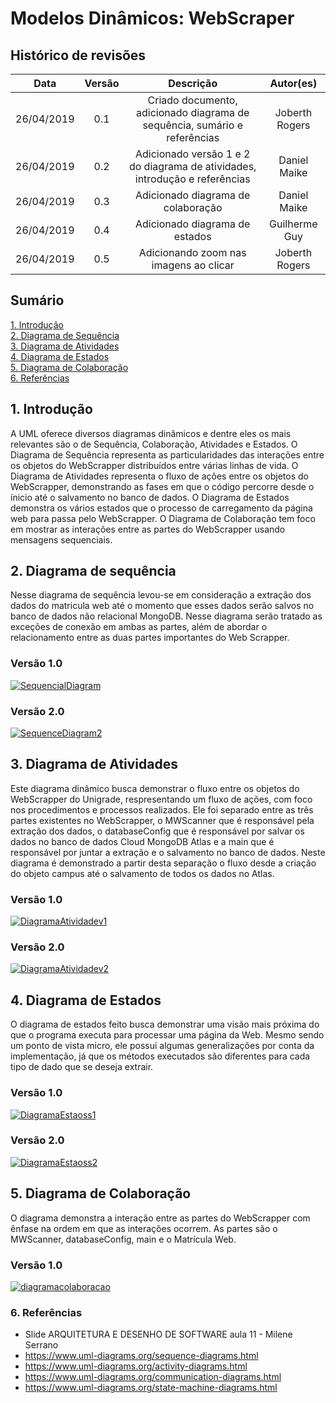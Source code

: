 # Modelos Dinâmicos: WebScraper

## Histórico de revisões
|   Data   |  Versão  |        Descrição       |          Autor(es)          |
|:--------:|:--------:|:----------------------:|:---------------------------:|
| 26/04/2019 | 0.1 | Criado documento, adicionado diagrama de sequência, sumário e referências | Joberth Rogers |
| 26/04/2019 | 0.2 | Adicionado versão 1 e 2 do diagrama de atividades, introdução e referências | Daniel Maike |
| 26/04/2019 | 0.3 | Adicionado diagrama de colaboração | Daniel Maike |
| 26/04/2019 | 0.4 | Adicionado diagrama de estados | Guilherme Guy |
| 26/04/2019 | 0.5 | Adicionando zoom nas imagens ao clicar | Joberth Rogers |

## Sumário

[1. Introdução](#1-introducao) <br>
[2. Diagrama de Sequência](#2-diagrama-de-sequencia) <br>
[3. Diagrama de Atividades](#3-diagrama-de-atividades) <br>
[4. Diagrama de Estados](#4-diagrama-de-estados) <br>
[5. Diagrama de Colaboração](#5-diagrama-de-colaboracao) <br>
[6. Referências](#6-referencias) <br>

## 1. Introdução

A UML oferece diversos diagramas dinâmicos e dentre eles os mais relevantes são o de Sequência, Colaboração, Atividades e Estados.
O Diagrama de Sequência representa as particularidades das interações entre os objetos do WebScrapper distribuídos entre várias linhas de vida.
O Diagrama de Atividades representa o fluxo de ações entre os objetos do WebScrapper, demonstrando as fases em que o código percorre desde o ínicio até o salvamento no banco de dados.
O Diagrama de Estados demonstra os vários estados que o processo de carregamento da página web para passa pelo WebScrapper.
O Diagrama de Colaboração tem foco em mostrar as interações entre as partes do WebScrapper usando mensagens sequenciais.

## 2. Diagrama de sequência

Nesse diagrama de sequência levou-se em consideração a extração dos dados do matricula web até o momento que esses dados serão salvos no banco de dados não relacional MongoDB. Nesse diagrama serão tratado as exceções de conexão em ambas as partes,  além de abordar o relacionamento entre as duas partes importantes do Web Scrapper.

### Versão 1.0

[![SequencialDiagram](img/webScrapperSequentialDiagram.jpeg)](img/webScrapperSequentialDiagram.jpeg)

### Versão 2.0

[![SequenceDiagram2](img/Diagrama_sequencia_v2_MSscanner.png)](img/Diagrama_sequencia_v2_MSscanner.png)

## 3. Diagrama de Atividades

Este diagrama dinâmico busca demonstrar o fluxo entre os objetos do WebScrapper do Unigrade, respresentando um fluxo de ações, com foco nos procedimentos e processos realizados. Ele foi separado entre as três partes existentes no WebScrapper, o MWScanner que é responsável pela extração dos dados, o databaseConfig que é responsável por salvar os dados no banco de dados Cloud MongoDB Atlas e a main que é responsável por juntar a extração e o salvamento no banco de dados. Neste diagrama é demonstrado a partir desta separação o fluxo desde a criação do objeto campus até o salvamento de todos os dados no Atlas.

### Versão 1.0

[![DiagramaAtividadev1](img/ActivityDiagram.png)](img/ActivityDiagram.png)

### Versão 2.0

[![DiagramaAtividadev2](img/diagramadeatividades.png)](img/diagramadeatividades.png)

## 4. Diagrama de Estados

O diagrama de estados feito busca demonstrar uma visão mais próxima do que o programa executa para processar uma página da Web. Mesmo sendo um ponto de vista micro, ele possui algumas generalizações por conta da implementação, já que os métodos executados são diferentes para cada tipo de dado que se deseja extrair.

### Versão 1.0

[![DiagramaEstaoss1](img/webscraper_estadosV1.jpg)](img/webscraper_estadosV1.jpg)

### Versão 2.0

[![DiagramaEstaoss2](img/webscraper_estadosV2.png)](img/webscraper_estadosV2.png)

## 5. Diagrama de Colaboração

O diagrama demonstra a interação entre as partes do WebScrapper com ênfase na ordem em que as interações ocorrem. As partes são o MWScanner, databaseConfig, main e o Matrícula Web.

### Versão 1.0

[![diagramacolaboracao](img/diagramacolaboracao.png)](img/diagramacolaboracao.png)

### 6. Referências

* Slide ARQUITETURA E DESENHO DE SOFTWARE aula 11 - Milene Serrano <br>
* <https://www.uml-diagrams.org/sequence-diagrams.html> <br>
* <https://www.uml-diagrams.org/activity-diagrams.html> <br>
* <https://www.uml-diagrams.org/communication-diagrams.html> <br>
* <https://www.uml-diagrams.org/state-machine-diagrams.html> <br>
